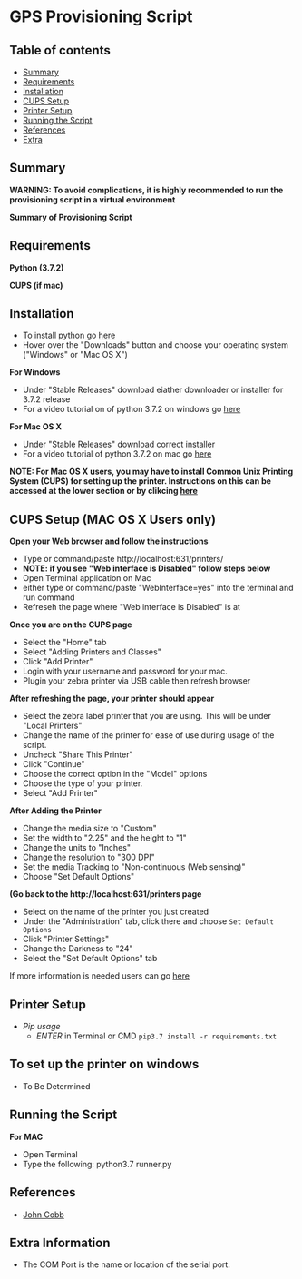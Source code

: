 # GPS Provisioning Script

## Table of contents
- [Summary](#sum)
- [Requirements](#requirements)
- [Installation](#install)
- [CUPS Setup](#CUPS)
- [Printer Setup](#psetup)
- [Running the Script](#run)
- [References](#ref)
- [Extra](#extra)

<div id='sum'/>

## Summary
**WARNING: To avoid complications, it is highly recommended to run the provisioning script in a virtual environment**

**Summary of Provisioning Script**


<div id='requirements'/>

## Requirements
**Python (3.7.2)**

**CUPS (if mac)**

<div id='install'/>

## Installation
- To install python go [here](https://www.python.org/downloads/)
- Hover over the "Downloads" button and choose your operating system ("Windows" or "Mac OS X")

**For Windows**
- Under "Stable Releases" download eiather downloader or installer for 3.7.2 release
- For a video tutorial on of python 3.7.2 on windows go [here](https://www.youtube.com/watch?v=ndrCfBJkkvE)

**For Mac OS X**
- Under "Stable Releases" download correct installer
- For a video tutorial of python 3.7.2 on mac go [here](https://www.youtube.com/watch?v=8BiYGIDCvvA)

**NOTE: For Mac OS X users, you may have to install Common Unix Printing System (CUPS) for setting up the printer. Instructions on this can be accessed at the lower section or by clikcing [here](#CUPS)**

<div id='CUPS'/>

## CUPS Setup (MAC OS X Users only)
**Open your Web browser and follow the instructions**
- Type or command/paste http://localhost:631/printers/ 
- **NOTE: if you see "Web interface is Disabled" follow steps below**
- Open Terminal application on Mac
- either type or command/paste "WebInterface=yes" into the terminal and run command
- Refreseh the page where "Web interface is Disabled" is at

**Once you are on the CUPS page**
- Select the "Home" tab
- Select "Adding Printers and Classes"
- Click "Add Printer"
- Login with your username and password for your mac.
- Plugin your zebra printer via USB cable then refresh browser

**After refreshing the page, your printer should appear**
- Select the zebra label printer that you are using. This will be under "Local Printers"
- Change the name of the printer for ease of use during usage of the script.
- Uncheck "Share This Printer"
- Click "Continue"
- Choose the correct option in the "Model" options
- Choose the type of your printer.
- Select "Add Printer"

**After Adding the Printer**
- Change the media size to "Custom"
- Set the width to "2.25" and the height to "1"
- Change the units to "Inches"
- Change the resolution to "300 DPI"
- Set the media Tracking to "Non-continuous (Web sensing)"
- Choose "Set Default Options"

**(Go back to the http://localhost:631/printers page**
- Select on the name of the printer you just created
- Under the "Administration" tab, click there and choose `Set Default Options`
- Click "Printer Settings"
- Change the Darkness to "24"
- Select the "Set Default Options" tab

If more information is needed users can go [here](http://support.ordercup.com/support/solutions/articles/217695-installing-the-cups-driver-for-zebra-printers-on-mac-os-x)

<div id='psetup'/>

## Printer Setup
- _Pip usage_
  - *ENTER* in Terminal or CMD `pip3.7 install -r requirements.txt`

<div id='printerwin'/>

## To set up the printer on windows
- To Be Determined

<div id='run'/>

## Running the Script
**For MAC**
- Open Terminal 
- Type the following: python3.7 runner.py

<div id='ref'/>

## References
- [John Cobb](https://github.com/johncobb/cfgmdm)

<div id='extra'/>

## Extra Information
- The COM Port is the name or location of the serial port.

